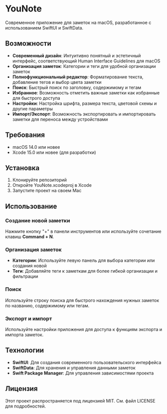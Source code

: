 # YouNote

Современное приложение для заметок на macOS, разработанное с использованием SwiftUI и SwiftData.

## Возможности

- **Современный дизайн**: Интуитивно понятный и эстетичный интерфейс, соответствующий Human Interface Guidelines для macOS
- **Организация заметок**: Категории и теги для удобной организации заметок
- **Полнофункциональный редактор**: Форматирование текста, добавление тегов и выбор цвета заметки
- **Поиск**: Быстрый поиск по заголовку, содержимому и тегам
- **Избранное**: Возможность отметить важные заметки как избранные для быстрого доступа
- **Настройки**: Настройка шрифта, размера текста, цветовой схемы и другие параметры
- **Импорт/Экспорт**: Возможность экспортировать и импортировать заметки для переноса между устройствами

## Требования

- macOS 14.0 или новее
- Xcode 15.0 или новее (для разработки)

## Установка

1. Клонируйте репозиторий
2. Откройте YouNote.xcodeproj в Xcode
3. Запустите проект на своем Mac

## Использование

### Создание новой заметки

Нажмите кнопку "+" в панели инструментов или используйте сочетание клавиш **Command + N**.

### Организация заметок

- **Категории**: Используйте левую панель для выбора категории или создания новой
- **Теги**: Добавляйте теги к заметкам для более гибкой организации и фильтрации

### Поиск

Используйте строку поиска для быстрого нахождения нужных заметок по названию, содержимому или тегам.

### Экспорт и импорт

Используйте настройки приложения для доступа к функциям экспорта и импорта заметок.

## Технологии

- **SwiftUI**: Для создания современного пользовательского интерфейса
- **SwiftData**: Для хранения и управления данными заметок
- **Swift Package Manager**: Для управления зависимостями проекта

## Лицензия

Этот проект распространяется под лицензией MIT. См. файл LICENSE для подробностей.
